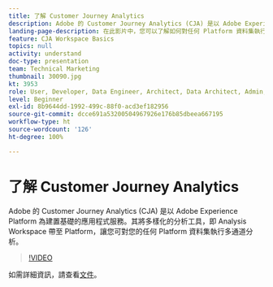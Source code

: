 ```yaml
---
title: 了解 Customer Journey Analytics
description: Adobe 的 Customer Journey Analytics (CJA) 是以 Adobe Experience Platform 為建置基礎的應用程式服務。其將多樣化的分析工具，即 Analysis Workspace 帶至 Platform，讓您可對您的任何 Platform 資料集執行多通道分析。
landing-page-description: 在此影片中，您可以了解如何對任何 Platform 資料集執行多通道分析。
feature: CJA Workspace Basics
topics: null
activity: understand
doc-type: presentation
team: Technical Marketing
thumbnail: 30090.jpg
kt: 3953
role: User, Developer, Data Engineer, Architect, Data Architect, Admin, Leader
level: Beginner
exl-id: 8b9644dd-1992-499c-88f0-acd3ef182956
source-git-commit: dcce691a53200504967926e176b85dbeea667195
workflow-type: ht
source-wordcount: '126'
ht-degree: 100%

---
```


# 了解 Customer Journey Analytics

Adobe 的 Customer Journey Analytics (CJA) 是以 Adobe Experience Platform 為建置基礎的應用程式服務。其將多樣化的分析工具，即 Analysis Workspace 帶至 Platform，讓您可對您的任何 Platform 資料集執行多通道分析。

>[!VIDEO](https://video.tv.adobe.com/v/30090/?quality=12&enable10seconds=on&speedcontrol=on)

如需詳細資訊，請查看[文件](https://docs.adobe.com/content/help/zh-Hant/analytics-platform/using/cja-landing.html)。
